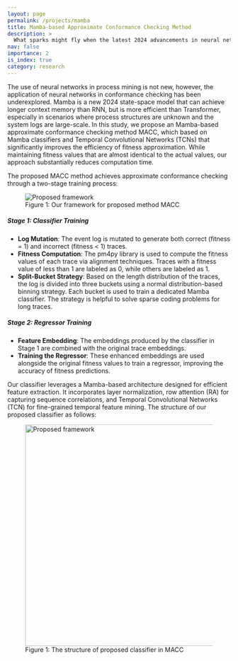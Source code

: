 ```yaml
---
layout: page
permalink: /projects/mamba
title: Mamba-based Approximate Conformance Checking Method
description: >
  What sparks might fly when the latest 2024 advancements in neural networks are applied to conformance checking?
nav: false
importance: 2
is_index: true
category: research
---
```


The use of neural networks in process mining is not new, however, the application
of neural networks in conformance checking has been underexplored. Mamba is a new 2024 state-space 
model that can achieve longer context memory than RNN, but is more efficient than Transformer, especially in scenarios 
where process structures are unknown and the system logs are large-scale. In this study,
we propose an Mamba-based approximate conformance checking method MACC, which based on Mamba classifiers 
and Temporal Convolutional Networks (TCNs) that significantly improves the efficiency 
of fitness approximation. While maintaining fitness values that are almost identical 
to the actual values, our approach substantially reduces computation time.

The proposed MACC method achieves approximate conformance checking through a two-stage training process:

<div class="w-75 mx-auto d-block">
<figure class="figure">
  <img src="{{ '/assets/img/research-mamba/mamba-framework.svg' | relative_url }}"
  class="figure-img img-fluid rounded" 
  alt="Proposed framework">
  <figcaption class="figure-caption text-center">
    Figure 1: Our framework for proposed method MACC
  </figcaption>
</figure>
</div>

##### Stage 1: Classifier Training

- **Log Mutation**: The event log is mutated to generate both correct (fitness = 1) and incorrect (fitness < 1) traces.
- **Fitness Computation**: The pm4py library is used to compute the fitness values of each trace via alignment techniques. Traces with a fitness value of less than 1 are labeled as 0, while others are labeled as 1.
- **Split-Bucket Strategy**: Based on the length distribution of the traces, the log is divided into three buckets using a normal distribution-based binning strategy. Each bucket is used to train a dedicated Mamba classifier. The strategy is helpful to solve sparse coding problems for long traces.


##### Stage 2: Regressor Training

- **Feature Embedding**: The embeddings produced by the classifier in Stage 1 are combined with the original trace embeddings.
- **Training the Regressor**: These enhanced embeddings are used alongside the original fitness values to train a regressor, improving the accuracy of fitness predictions.

Our classifier leverages a Mamba-based architecture designed for efficient feature extraction. It incorporates layer normalization, row attention (RA) for capturing sequence correlations, and Temporal Convolutional Networks (TCN) for fine-grained temporal feature mining. The structure of our proposed classifier as follows:
<div class="w-35 mx-auto d-block text-center">
<figure class="figure">
  <img src="{{ '/assets/img/research-mamba/mamba-classifier.png' | relative_url }}"
  class="figure-img img-fluid rounded" 
  alt="Proposed framework"
  style="height: 500px; object-fit: contain;">
  <figcaption class="figure-caption text-center">
    Figure 1: The structure of proposed classifier in MACC
  </figcaption>
</figure>
</div>